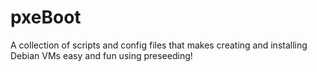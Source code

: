 # pxeBoot
A collection of scripts and config files that makes creating and installing Debian VMs easy and fun using preseeding!

